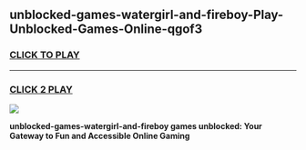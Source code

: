 
## unblocked-games-watergirl-and-fireboy-Play-Unblocked-Games-Online-qgof3
<h3>
<a href="https://premium76.site?title=unblocked-games-watergirl-and-fireboy&ref=24A">CLICK TO PLAY</a></h3>
<hr>

<h3>
<a href="https://premium76.site?title=unblocked-games-watergirl-and-fireboy&ref=24A">CLICK 2 PLAY</a>
  
</h3>

<a href="https://premium76.site?title=unblocked-games-watergirl-and-fireboy&ref=24A"><img src="https://clearcache.store/games.png"></a>


**unblocked-games-watergirl-and-fireboy games unblocked: Your Gateway to Fun and Accessible Online Gaming**
